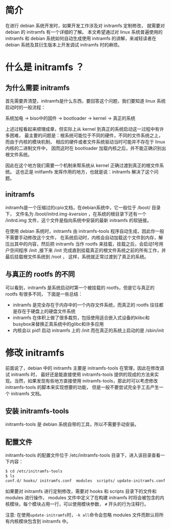 # 简介
在进行 debian 系统开发时，如果开发工作涉及对 initramfs 定制修改，
就需要对 debian 的 initramfs 有一个详细的了解。
本文希望通过对 linux 系统普遍使用的 initramfs 和 debian 系统如何自动生成使用 initramfs
的讲解，来减轻读者在 debian 系统及其衍生版本上开发调试 initramfs 时的麻烦。

# 什么是 initramfs ？
## 为什么需要 initramfs
首先需要弄清楚，initramfs是什么东西，要回答这个问题，我们要知道 linux 系统启动时的一般流程：

系统加电 -> biso中的固件 -> bootloader -> kernel -> 真正的系统

上述过程看起来顺理成章，但实际上从 kernel 到真正的系统启动这一过程中有许多困难，
最主要的问题是：根系统可能位于不同的硬件，不同的文件系统之上，而由于内核的模块机制，
相应的硬件或者文件系统驱动当时可能并不存在于 linux 内核的二进制文件中，
因而这时在 bootloader 加载内核之后，并不能正确识别出根文件系统。

因此在这个地方我们需要一个机制来帮系统从 kernel 正确过渡到真正的根文件系统。
这也正是 initfamfs 发挥作用的地方，也就是说：initramfs 解决了这个问题。

## initramfs
initramfs是一个压缩过的cpio文档，在debian系统中，它一般位于 /boot/ 目录下，
文件名为 /boot/initrd.img-*kversion* ，在系统的根目录下还有一个 /initrd.img
文件，这个文件是指向系统中安装的最新 initramfs 的软链接。

在使用 debian 系统时，initramfs 由 initramfs-tools 程序自动生成，因此你一般不需要手动修改这个文件，
在系统启动时，内核会自动加载这个文件到内存，解压出其中的内容，然后把 initramfs 当作
rootfs 来挂载，挂载之后，会启动1号用户空间程序 /init ,接下来 /init
完成直到挂载真正的根文件系统之前的所有工作，并最后挂载根文件系统到 /root ，
这样，系统就正常过渡到了真正的系统。

## 与真正的 rootfs 的不同
可以看到，initramfs 是系统启动时第一个被挂载的 rootfs，但是它与真正的 rootfs 有很多不同，
下面是一些总结：

- initramfs 是完全存在于内存中的一个内存文件系统，而真正的 rootfs 往往都是存在于硬盘上的硬盘文件系统
- initramfs 在体积上做了很多裁剪，包括使用适合嵌入式设备的klibc和busybox来替换正真系统中的glibc和许多应用
- 内核会以 pid1 启动 initramfs 上的 /init 而在真正的系统上启动的是 /sbin/init

# 修改 initramfs
前面说了，debian 中的 initramfs 主要是 initramfs-tools 在管理，因此在修改调试 initramfs 时，
最好还是能直接使用 initramfs-tools 提供的现成的方法来实现。当然，如果发现有些地方直接使用
initramfs-tools，那此时可以考虑修改 initramfs-tools 的脚本来实现想要的功能，
但是一般不要尝试完全手工去产生一个 initramfs 文档。

## 安装 initramfs-tools
initramfs-tools 是 debian 系统自带的工具，所以不需要手动安装。

## 配置文件
initramfs-tools 的配置文件位于 /etc/initramfs-tools 目录下，进入该目录查看一下内容：
```bash
$ cd /etc/initramfs-tools
$ ls
conf.d/ hooks/ initramfs.conf  modules  scripts/ update-initramfs.conf
```
如果要对 initramfs 进行定制修改，需要对 hooks 和 scripts 目录下的文件和 modules 进行操作，
modules 文件中定义了在构建 initramfs 时将会被包含的内核模块，每个模块占用一行，可以使用模块参数，
`#` 开头的行为注释行。

注意: 在使用`update-initramfs`时，`-k all`命令会忽略 modules 文件而默认将所有内核模块包含到
initramfs 中。